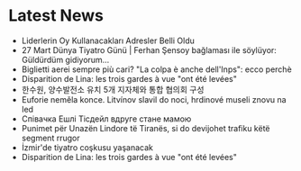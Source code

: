 # Latest News
-  Liderlerin Oy Kullanacakları Adresler Belli Oldu
-  27 Mart Dünya Tiyatro Günü | Ferhan Şensoy bağlaması ile söylüyor: Güldürdüm gidiyorum…
-  Biglietti aerei sempre più cari? "La colpa è anche dell'Inps": ecco perchè
-  Disparition de Lina: les trois gardes à vue "ont été levées"
-  한수원, 양수발전소 유치 5개 지자체와 통합 협의회 구성
-  Euforie neměla konce. Litvínov slavil do noci, hrdinové museli znovu na led
-  Співачка Ешлі Тісдейл вдруге стане мамою
-  Punimet për Unazën Lindore të Tiranës, si do devijohet trafiku këtë segment rrugor
-  İzmir'de tiyatro coşkusu yaşanacak
-  Disparition de Lina: les trois gardes à vue "ont été levées"
